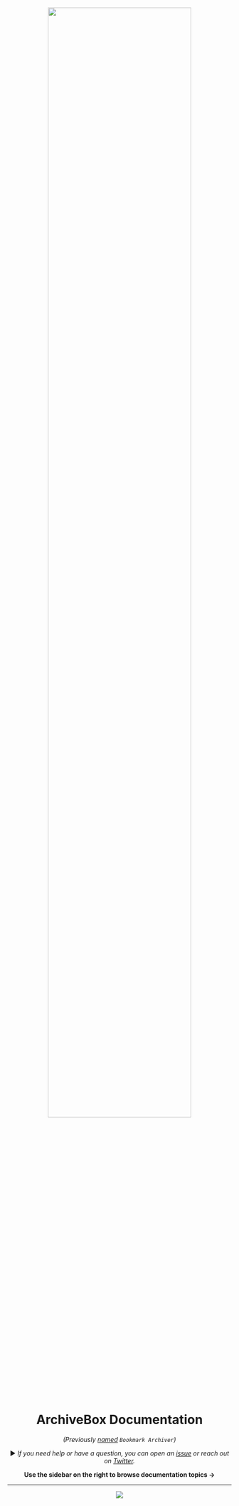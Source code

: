 <br/><br/><br/>

<div align="center">

<img src="https://i.imgur.com/PVO88AZ.png" width="80%"/>

<h1>ArchiveBox Documentation</h1>

*(Previously [named](https://github.com/pirate/ArchiveBox/issues/108) `Bookmark Archiver`)*

▶️ *If you need help or have a question, you can open an [issue](https://github.com/pirate/ArchiveBox/issues?q=is%3Aissue+is%3Aopen+sort%3Aupdated-desc) or reach out on [Twitter](https://github.com/theSquashSH).*


**Use the sidebar on the right to browse documentation topics ->**

</div>

---

<div align="center">

[![](https://img.shields.io/badge/Donate-Patreon-%23DD5D76.svg)](https://www.patreon.com/theSquashSH)

</div>